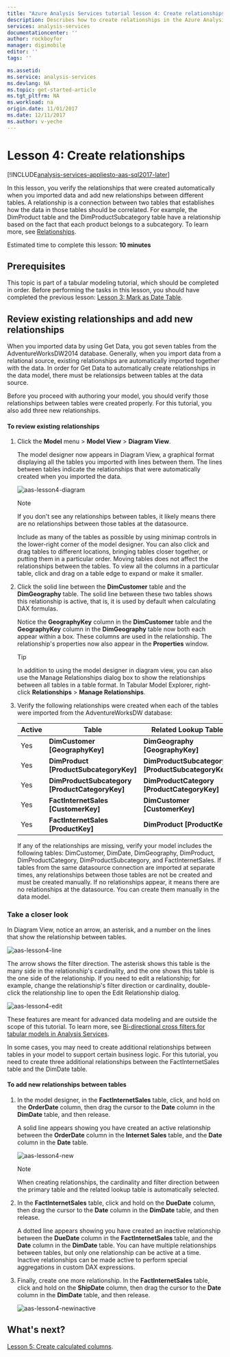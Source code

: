 ```yaml
---
title: "Azure Analysis Services tutorial lesson 4: Create relationships | Azure"
description: Describes how to create relationships in the Azure Analysis Services tutorial project. 
services: analysis-services
documentationcenter: ''
author: rockboyfor
manager: digimobile
editor: ''
tags: ''

ms.assetid: 
ms.service: analysis-services
ms.devlang: NA
ms.topic: get-started-article
ms.tgt_pltfrm: NA
ms.workload: na
origin.date: 11/01/2017
ms.date: 12/11/2017
ms.author: v-yeche
---
```

# Lesson 4: Create relationships

[!INCLUDE[analysis-services-appliesto-aas-sql2017-later](../../../includes/analysis-services-appliesto-aas-sql2017-later.md)]

In this lesson, you verify the relationships that were created automatically when you imported data and add new relationships between different tables. A relationship is a connection between two tables that establishes how the data in those tables should be correlated. For example, the DimProduct table and the DimProductSubcategory table have a relationship based on the fact that each product belongs to a subcategory. To learn more, see [Relationships](https://docs.microsoft.com/sql/analysis-services/tabular-models/relationships-ssas-tabular).

Estimated time to complete this lesson: **10 minutes**  

## Prerequisites  
This topic is part of a tabular modeling tutorial, which should be completed in order. Before performing the tasks in this lesson, you should have completed the previous lesson: [Lesson 3: Mark as Date Table](../tutorials/aas-lesson-3-mark-as-date-table.md). 

## Review existing relationships and add new relationships  
When you imported data by using Get Data, you got seven tables from the AdventureWorksDW2014 database. Generally, when you import data from a relational source, existing relationships are automatically imported together with the data. In order for Get Data to automatically create relationships in the data model, there must be relationsips between tables at the data source.

Before you proceed with authoring your model, you should verify those relationships between tables were created properly. For this tutorial, you also add three new relationships.  

#### To review existing relationships  

1.  Click the **Model** menu > **Model View** > **Diagram View**.  

    The model designer now appears in Diagram View, a graphical format displaying all the tables you imported with lines between them. The lines between tables indicate the relationships that were automatically created when you imported the data.

    ![aas-lesson4-diagram](../tutorials/media/aas-lesson4-diagram.png)

    > [!NOTE]
    > If you don't see any relationships between tables, it likely means there are no relationships between those tables at the datasource.

    Include as many of the tables as possible by using minimap controls in the lower-right corner of the model designer. You can also click and drag tables to different locations, bringing tables closer together, or putting them in a particular order. Moving tables does not affect the relationships between the tables. To view all the columns in a particular table, click and drag on a table edge to expand or make it smaller.  

2.  Click the solid line between the **DimCustomer** table and the **DimGeography** table. The solid line between these two tables shows this relationship is active, that is, it is used by default when calculating DAX formulas.  

    Notice the **GeographyKey** column in the **DimCustomer** table and the **GeographyKey** column in the **DimGeography** table now both each appear within a box. These columns are used in the relationship. The relationship's properties now also appear in the **Properties** window.  

    > [!TIP]  
    > In addition to using the model designer in diagram view, you can also use the Manage Relationships dialog box to show the relationships between all tables in a table format. In Tabular Model Explorer, right-click **Relationships** > **Manage Relationships**.

3.  Verify the following relationships were created when each of the tables were imported from the AdventureWorksDW database:  

    |Active|Table|Related Lookup Table|  
    |----------|---------|------------------------|  
    |Yes|**DimCustomer [GeographyKey]**|**DimGeography [GeographyKey]**|  
    |Yes|**DimProduct [ProductSubcategoryKey]**|**DimProductSubcategory [ProductSubcategoryKey]**|  
    |Yes|**DimProductSubcategory [ProductCategoryKey]**|**DimProductCategory [ProductCategoryKey]**|  
    |Yes|**FactInternetSales [CustomerKey]**|**DimCustomer [CustomerKey]**|  
    |Yes|**FactInternetSales [ProductKey]**|**DimProduct [ProductKey]**|  

    If any of the relationships are missing, verify your model includes the following tables: DimCustomer, DimDate, DimGeography, DimProduct, DimProductCategory, DimProductSubcategory, and FactInternetSales. If tables from the same datasource connection are imported at separate times, any relationships between those tables are not be created and must be created manually. If no relationships appear, it means there are no relationships at the datasource. You can create them manually in the data model.

### Take a closer look
In Diagram View, notice an arrow, an asterisk, and a number on the lines that show the relationship between tables.

![aas-lesson4-line](../tutorials/media/aas-lesson4-line.png)

The arrow shows the filter direction. The asterisk shows this table is the many side in the relationship's cardinality, and the one shows this table is the one side of the relationship. If you need to edit a relationship; for example, change the relationship's filter direction or cardinality, double-click the relationship line to open the Edit Relationship dialog.

![aas-lesson4-edit](../tutorials/media/aas-lesson4-edit.png)

These features are meant for advanced data modeling and are outside the scope of this tutorial. To learn more, see [Bi-directional cross filters for tabular models in Analysis Services](https://docs.microsoft.com/sql/analysis-services/tabular-models/bi-directional-cross-filters-tabular-models-analysis-services).

In some cases, you may need to create additional relationships between tables in your model to support certain business logic. For this tutorial, you need to create three additional relationships between the FactInternetSales table and the DimDate table.  

#### To add new relationships between tables  

1.  In the model designer, in the **FactInternetSales** table, click, and hold on the **OrderDate** column, then drag the cursor to the **Date** column in the **DimDate** table, and then release.  

    A solid line appears showing you have created an active relationship between the **OrderDate** column in the **Internet Sales** table, and the **Date** column in the **Date** table. 

      ![aas-lesson4-new](../tutorials/media/aas-lesson4-new.png) 

    > [!NOTE]  
    > When creating relationships, the cardinality and filter direction between the primary table and the related lookup table is automatically selected.  

2.  In the **FactInternetSales** table, click and hold on the **DueDate** column, then drag the cursor to the **Date** column in the **DimDate** table, and then release.  

    A dotted line appears showing you have created an inactive relationship between the **DueDate** column in the **FactInternetSales** table, and the **Date** column in the **DimDate** table. You can have multiple relationships between tables, but only one relationship can be active at a time. Inactive relationships can be made active to perform special aggregations in custom DAX expressions.  

3.  Finally, create one more relationship. In the **FactInternetSales** table, click and hold on the **ShipDate** column, then drag the cursor to the **Date** column in the **DimDate** table, and then release.  

     ![aas-lesson4-newinactive](../tutorials/media/aas-lesson4-newinactive.png)

## What's next?
[Lesson 5: Create calculated columns](../tutorials/aas-lesson-5-create-calculated-columns.md).

<!--Update_Description: update meta properties -->